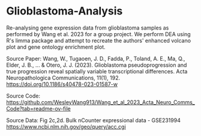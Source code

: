 # Glioblastoma-Analysis
Re-analysing gene expression data from glioblastoma samples as performed by Wang et al. 2023 for a group project.
We perform DEA using R's limma package and attempt to recreate the authors' enhanced volcano plot and gene ontology enrichment plot.


Source Paper:
Wang, W., Tugaoen, J. D., Fadda, P., Toland, A. E., Ma, Q., Elder, J. B., ... & Otero, J. J. (2023). Glioblastoma pseudoprogression and true progression reveal spatially variable transcriptional differences. Acta Neuropathologica Communications, 11(1), 192.
https://doi.org/10.1186/s40478-023-01587-w

Source Code:
https://github.com/WesleyWang913/Wang_et_al_2023_Acta_Neuro_Comms_Code?tab=readme-ov-file

Source Data:
Fig 2c,2d. Bulk nCounter expressional data - GSE231994
https://www.ncbi.nlm.nih.gov/geo/query/acc.cgi

